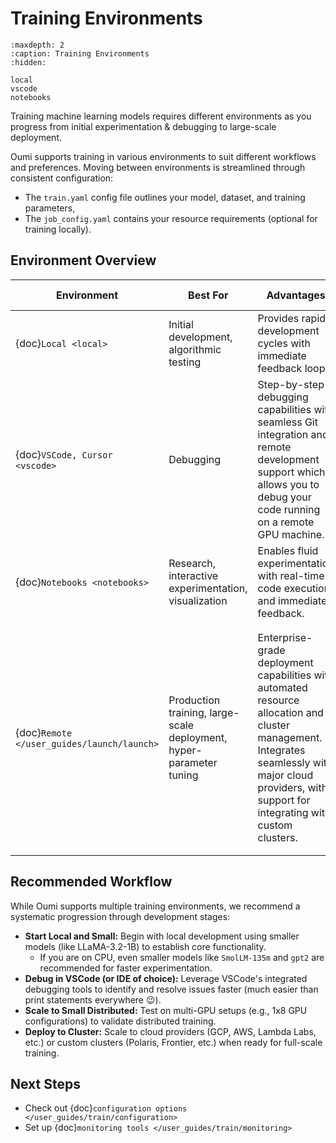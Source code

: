 # Training Environments

```{toctree}
:maxdepth: 2
:caption: Training Environments
:hidden:

local
vscode
notebooks
```

Training machine learning models requires different environments as you progress from initial experimentation & debugging to large-scale deployment.

Oumi supports training in various environments to suit different workflows and preferences. Moving between environments is streamlined through consistent configuration:

- The `train.yaml` config file outlines your model, dataset, and training parameters,
- The `job_config.yaml` contains your resource requirements (optional for training locally).

## Environment Overview

| Environment | Best For | Advantages | Resource Scale | Setup Complexity |
|------------|----------|--------------|----------------|------------------|
| {doc}`Local <local>` | Initial development, algorithmic testing | Provides rapid development cycles with immediate feedback loops. | CPU only, Single GPU, Multi-GPU (1-8) | 🟢 Easy:<br>Python + GPU drivers |
| {doc}`VSCode, Cursor <vscode>` | Debugging | Step-by-step debugging capabilities with seamless Git integration and remote development support which allows you to debug your code running on a remote GPU machine. | CPU only, Single GPU, Multi-GPU (1-8) | 🟡 Moderate:<br>IDE setup + extensions |
| {doc}`Notebooks <notebooks>` | Research, interactive experimentation, visualization | Enables fluid experimentation with real-time code execution and immediate feedback. | CPU only, Single GPU, Multi-GPU (1-8) | 🟢 Easy:<br>Jupyter setup |
| {doc}`Remote </user_guides/launch/launch>` | Production training, large-scale deployment, hyper-parameter tuning | Enterprise-grade deployment capabilities with automated resource allocation and cluster management. Integrates seamlessly with major cloud providers, with support for integrating with custom clusters. | Multi-node deployments (16+ GPUs)<br>Frontier-scale (1000+ GPUs) | Scales with size:<br>• 🟡 Moderate: Single node (1-8 GPUs)<br>• 🔴 Complex: Multi-node (16-64 GPUs)<br>• 🔴 Advanced: Large cluster (64+ GPUs) |

## Recommended Workflow

While Oumi supports multiple training environments, we recommend a systematic progression through development stages:

- **Start Local and Small:** Begin with local development using smaller models (like LLaMA-3.2-1B) to establish core functionality.
  - If you are on CPU, even smaller models like `SmolLM-135m` and `gpt2` are recommended for faster experimentation.
- **Debug in VSCode (or IDE of choice):** Leverage VSCode's integrated debugging tools to identify and resolve issues faster (much easier than print statements everywhere 😉).
- **Scale to Small Distributed:** Test on multi-GPU setups (e.g., 1x8 GPU configurations) to validate distributed training.
- **Deploy to Cluster:** Scale to cloud providers (GCP, AWS, Lambda Labs, etc.) or custom clusters (Polaris, Frontier, etc.) when ready for full-scale training.

## Next Steps

- Check out {doc}`configuration options </user_guides/train/configuration>`
- Set up {doc}`monitoring tools </user_guides/train/monitoring>`
